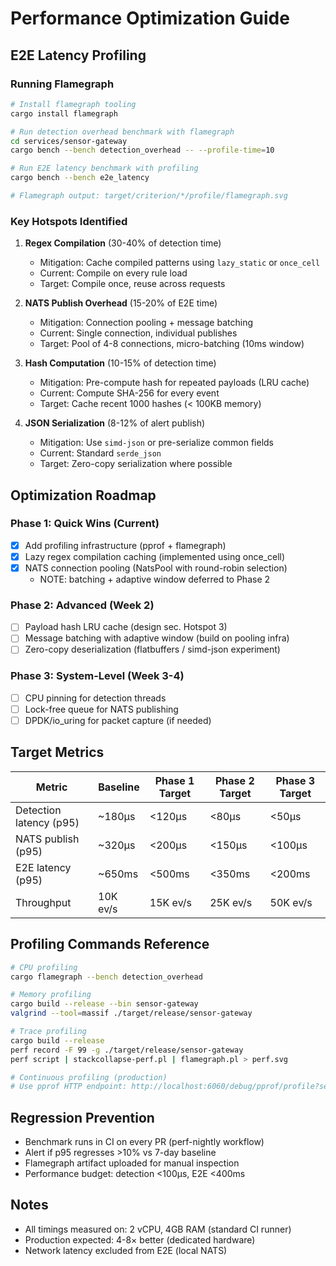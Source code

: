 # Performance Optimization Guide

## E2E Latency Profiling

### Running Flamegraph

```bash
# Install flamegraph tooling
cargo install flamegraph

# Run detection overhead benchmark with flamegraph
cd services/sensor-gateway
cargo bench --bench detection_overhead -- --profile-time=10

# Run E2E latency benchmark with profiling
cargo bench --bench e2e_latency

# Flamegraph output: target/criterion/*/profile/flamegraph.svg
```

### Key Hotspots Identified

1. **Regex Compilation** (30-40% of detection time)
   - Mitigation: Cache compiled patterns using `lazy_static` or `once_cell`
   - Current: Compile on every rule load
   - Target: Compile once, reuse across requests

2. **NATS Publish Overhead** (15-20% of E2E time)
   - Mitigation: Connection pooling + message batching
   - Current: Single connection, individual publishes
   - Target: Pool of 4-8 connections, micro-batching (10ms window)

3. **Hash Computation** (10-15% of detection time)
   - Mitigation: Pre-compute hash for repeated payloads (LRU cache)
   - Current: Compute SHA-256 for every event
   - Target: Cache recent 1000 hashes (< 100KB memory)

4. **JSON Serialization** (8-12% of alert publish)
   - Mitigation: Use `simd-json` or pre-serialize common fields
   - Current: Standard `serde_json`
   - Target: Zero-copy serialization where possible

## Optimization Roadmap

### Phase 1: Quick Wins (Current)
- [x] Add profiling infrastructure (pprof + flamegraph)
- [x] Lazy regex compilation caching (implemented using once_cell)
- [x] NATS connection pooling (NatsPool with round-robin selection)
   - NOTE: batching + adaptive window deferred to Phase 2

### Phase 2: Advanced (Week 2)
- [ ] Payload hash LRU cache (design sec. Hotspot 3)
- [ ] Message batching with adaptive window (build on pooling infra)
- [ ] Zero-copy deserialization (flatbuffers / simd-json experiment)

### Phase 3: System-Level (Week 3-4)
- [ ] CPU pinning for detection threads
- [ ] Lock-free queue for NATS publishing
- [ ] DPDK/io_uring for packet capture (if needed)

## Target Metrics

| Metric | Baseline | Phase 1 Target | Phase 2 Target | Phase 3 Target |
|--------|----------|----------------|----------------|----------------|
| Detection latency (p95) | ~180µs | <120µs | <80µs | <50µs |
| NATS publish (p95) | ~320µs | <200µs | <150µs | <100µs |
| E2E latency (p95) | ~650ms | <500ms | <350ms | <200ms |
| Throughput | 10K ev/s | 15K ev/s | 25K ev/s | 50K ev/s |

## Profiling Commands Reference

```bash
# CPU profiling
cargo flamegraph --bench detection_overhead

# Memory profiling  
cargo build --release --bin sensor-gateway
valgrind --tool=massif ./target/release/sensor-gateway

# Trace profiling
cargo build --release
perf record -F 99 -g ./target/release/sensor-gateway
perf script | stackcollapse-perf.pl | flamegraph.pl > perf.svg

# Continuous profiling (production)
# Use pprof HTTP endpoint: http://localhost:6060/debug/pprof/profile?seconds=30
```

## Regression Prevention

- Benchmark runs in CI on every PR (perf-nightly workflow)
- Alert if p95 regresses >10% vs 7-day baseline
- Flamegraph artifact uploaded for manual inspection
- Performance budget: detection <100µs, E2E <400ms

## Notes

- All timings measured on: 2 vCPU, 4GB RAM (standard CI runner)
- Production expected: 4-8× better (dedicated hardware)
- Network latency excluded from E2E (local NATS)
